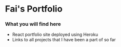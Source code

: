 # Fai's Portfolio

### What you will find here

- React portfolio site deployed using Heroku
- Links to all projects that I have been a part of so far
